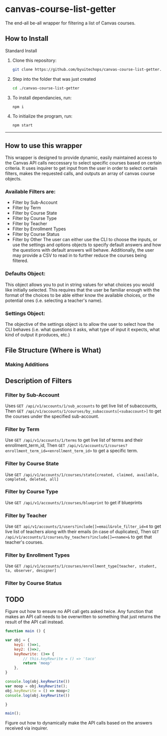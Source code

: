 # canvas-course-list-getter
The end-all be-all wrapper for filtering a list of Canvas courses.

## How to Install

Standard Install

1. Clone this repository:
    ```bash
    git clone https://github.com/byuitechops/canvas-course-list-getter.git
    ```
2. Step into the folder that was just created 
    ```bash
    cd ./canvas-course-list-getter
    ```
3. To install dependancies, run:
    ```bash
    npm i
    ```

4. To initialize the program, run:
    ```bash
    npm start
    ``` 
---
## How to use this wrapper

This wrapper is designed to provide dynamic, easily maintained access to the Canvas API calls neccessary to select specific courses based on certain criteria. It uses inquirer to get input from the user in order to select certain filters, makes the requested calls, and outputs an array of canvas course objects. 
### Available Filters are:
* Filter by Sub-Account
* Filter by Term
* Filter by Course State
* Filter by Course Type
* Filter by Teacher
* Filter by Enrollment Types
* Filter by Course Status
* Filter by Other
The user can either use the CLI to choose the inputs, or use the settings and options objects to specify default answers and how the questions with default answers will behave. Additionally, the user may provide a CSV to read in to further reduce the courses being filtered.
### Defaults Object: 
This object allows you to put in string values for what choices you would like initially selected. This requires that the user be familiar enough with the format of the choices to be able either know the available choices, or the potential ones (i.e. selecting a teacher's name).
### Settings Object: 
The objective of the settings object is to allow the user to select how the CLI behaves (i.e. what questions it asks, what type of input it expects, what kind of output it produces, etc.)

## File Structure (Where is What)

### Making Additions

## Description of Filters

### Filter by Sub-Account
Uses ```GET /api/v1/accounts/1/sub_accounts``` to get live list of subaccounts,
Then ```GET /api/v1/accounts/1/courses/by_subaccounts[<subaccount>]``` to get the courses under the specified sub-account. 

### Filter by Term
Use ```GET /api/v1/accounts/1/terms``` to get live list of terms and their enrollment_term_id,
Then ```GET /api/v1/accounts/1/courses?enrollment_term_id=<enrollment_term_id>``` to get a specific term.

### Filter by Course State
Use ```GET /api/v1/accounts/1/courses/state[created, claimed, available, completed, deleted, all]```

### Filter by Course Type
Use ```GET /api/v1/accounts/1/courses/blueprint``` to get if blueprints

### Filter by Teacher
Use ```GET api/v1/accounts/1/users?include[]=email&role_filter_id=4``` to get live list of teachers along with their emails (in case of duplicates),
Then ```GET /api/v1/accounts/1/courses/by_teachers?include[]=<name>&``` to get that teacher's courses.

### Filter by Enrollment Types
Use ```GET /api/v1/accounts/1/courses/enrollment_type[teacher, student, ta, observer, designer]```

### Filter by Course Status

## TODO
Figure out how to ensure no API call gets asked twice. Any function that makes an API call needs to be overwritten to something that just returns the result of the API call instead.
```javascript
function main () {

var obj = {
    key1: ()=>1,
    key2: ()=>2,
    keyRewrite: ()=> {
        // this.keyRewrite = () => 'taco'
        return 'meep'
    },
}

console.log(obj.keyRewrite())
var moop = obj.keyRewrite();
obj.keyRewrite = () => moop+2
console.log(obj.keyRewrite())

}

main();
```

Figure out how to dynamically make the API calls based on the answers received via inquirer. 
